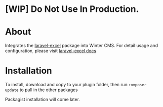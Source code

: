 # [WIP] Do Not Use In Production.

# About

Integrates the [laravel-excel](https://github.com/Maatwebsite/Laravel-Excel) package into Winter CMS. For detail usage and configuration, please visit [laravel-excel docs](https://docs.laravel-excel.com/3.1/getting-started/)


# Installation

To install, download and copy to your plugin folder, then run `composer update` to pull in the other packages

Packagist installation will come later.
